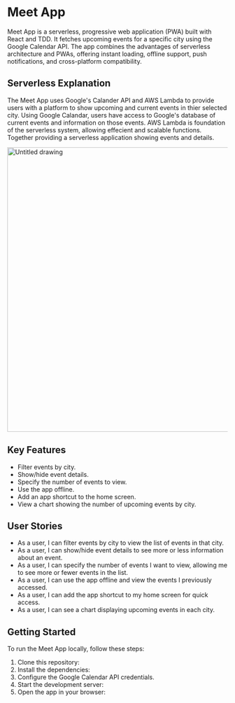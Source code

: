 # Meet App

Meet App is a serverless, progressive web application (PWA) built with React and TDD. It fetches upcoming
events for a specific city using the Google Calendar API. The app combines the advantages of serverless architecture and PWAs,
offering instant loading, offline support, push notifications, and cross-platform compatibility.

<h2>Serverless Explanation</h2>

The Meet App uses Google's Calander API and AWS Lambda to provide users with a platform to show upcoming and current events in thier selected city. Using Google Calandar, users have access to Google's database of current events and information on those events. AWS Lambda is foundation of the serverless system, allowing effecient and scalable functions. Together providing a serverless application showing events and details.

<img src="https://github.com/Gregpk55/meet/assets/122652405/884981de-16e7-4773-be9a-6aa32bdcce57" alt="Untitled drawing" width="650">

<h2>Key Features</h2>

- Filter events by city.
- Show/hide event details.
- Specify the number of events to view.
- Use the app offline.
- Add an app shortcut to the home screen.
- View a chart showing the number of upcoming events by city.

<h2>User Stories</h2>

- As a user, I can filter events by city to view the list of events in that city.
- As a user, I can show/hide event details to see more or less information about an event.
- As a user, I can specify the number of events I want to view, allowing me to see more or fewer events in the list.
- As a user, I can use the app offline and view the events I previously accessed.
- As a user, I can add the app shortcut to my home screen for quick access.
- As a user, I can see a chart displaying upcoming events in each city.

<h2>Getting Started</h2>

To run the Meet App locally, follow these steps:

1. Clone this repository:
2. Install the dependencies:
3. Configure the Google Calendar API credentials.
4. Start the development server:
5. Open the app in your browser:

